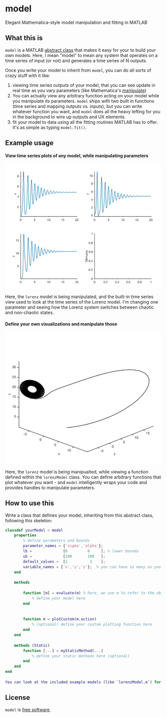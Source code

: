 # model

Elegant Mathematica-style model manipulation and fitting in MATLAB 

## What this is

`model` is a MATLAB [abstract class](https://www.mathworks.com/help/matlab/matlab_oop/abstract-classes-and-interfaces.html) that makes it easy for your to build your own models. Here, I mean "model" to mean any system that operates on a time series of input (or not) and generates a time series of N outputs. 

Once you write your model to inherit from `model`, you can do all sorts of crazy stuff with it like:

1. viewing time series outputs of your model, that you can see update in real time as you vary parameters (like Mathematica's [manipulate](https://reference.wolfram.com/language/ref/Manipulate.html))
2. You can actually view any arbitrary function acting on your model while you manipulate its parameters. `model` ships with two built in functions (time series and mapping outputs vs. inputs), but you can write whatever function you want, and `model` does all the heavy lefting for you in the background to wire up outputs and UX elements. 
3. fit your model to data using all the fitting routines MATLAB has to offer. It's as simple as typing `model.fit()`. 

## Example usage

#### View time series plots of any model, while manipulating parameters

![](./images/lorenz-time-series.gif)

Here, the `lorenz` model is being manipulated, and the built-in time series view used to look at the time series of the Lorenz model. I'm changing one parameter and seeing how the Lorenz system switches between chaotic and non-chaotic states. 

#### Define your own visualizations and manipulate those

![](./images/lorenz-butterfly.gif)

Here, the `lorenz` model is being manipualted, while viewing a function defined within the `lorenzModel` class. You can define arbitrary functions that plot whatever you want - and `model` intelligently wraps your code and provides handles to manipulate parameters. 

## How to use this

Write a class that defines your model, inheriting from this abstract class, following this skeleton:

```matlab
classdef yourModel < model
	properties
		% define parameters and bounds
		parameter_names = {'sigma','alpha'};
		lb = 			  [0         0     ]; % lower bounds
		ub = 			  [100       100   ];
		default_values =  [1          3    ];
		variable_names = {'x','y','z'};  % you can have as many as you want, and name them anything
	end 

	methods

		function [m] = evaluate(m) % here, we use m to refer to the object (like obj in Python)
			% define your model here
		end 


		function m = plotCustom(m,action)
			% (optional) define your custom plotting function here
		end
 	end 

 	methods (Static)
 		function [...] = myStaticMethod(...)
 			% define your static methods here (optional)
 		end
 	end
end 

You can look at the included example models (like `lorenzModel.m`) for an example. 

```

## License 

`model` is [free software](https://www.gnu.org/licenses/gpl-3.0.en.html).

 